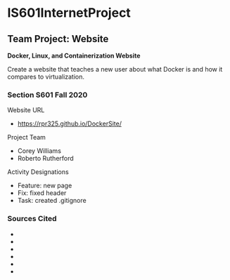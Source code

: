 # IS601InternetProject
## Team Project: Website

**Docker, Linux, and Containerization Website**

Create a website that teaches a new user about what Docker is and how it compares to virtualization.


### Section S601 Fall 2020
Website URL
- https://rpr325.github.io/DockerSite/

Project Team
- Corey Williams
- Roberto Rutherford

Activity Designations
- Feature: new page
- Fix: fixed header
- Task: created .gitignore

### Sources Cited

 -
 - 
 - 
 - 
 - 
 - 
 